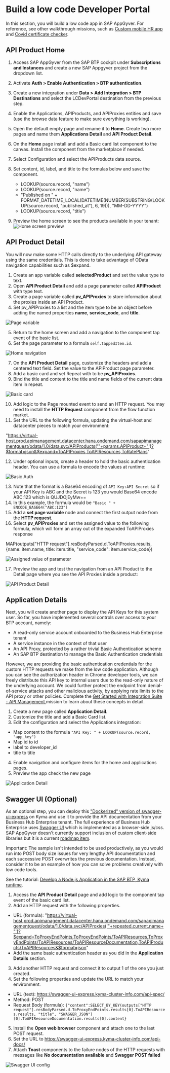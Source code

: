 # Build a low code Developer Portal
In this section, you will build a low code app in SAP AppGyver. For reference, see other walkthrough missions, such as [Custom mobile HR app](https://github.com/SAP-samples/successfactors-extension-calculate-employee-seniority/tree/mission-sfsf-mobile-appgyver/04-CreateSAPAppGyverProject) and [Covid certificate checker](https://github.com/SAP-samples/cap-appgyver-covid-certcheck/tree/main/tutorials/4_AppGyverApp).

## API Product Home
1. Access SAP AppGyver from the SAP BTP cockpit under **Subscriptions and Instances** and create a new SAP Appgyver project from the dropdown list.
2. Activate **Auth > Enable Authentication > BTP authentication**.
3. Create a new integration under **Data > Add Integration > BTP Destinations** and select the LCDevPortal destination from the previous step.
4. Enable the Applications, APIProducts, and APIProxies entities and save (use the browse data feature to make sure everything is working).
5. Open the default empty page and rename it to **Home**. Create two more pages and name them **Applications Detail** and **API Product Detail**.
6. On the **Home** page install and add a Basic card list component to the canvas. Install the component from the marketplace if needed.
7. Select Configuration and select the APIProducts data source. 
8. Set content, id, label, and title to the formulas below and save the component.
   * LOOKUP(source.record, "name")
   * LOOKUP(source.record, "name")
   * "Published on " + FORMAT_DATETIME_LOCAL(DATETIME(NUMBER(SUBSTRING(LOOKUP(source.record, "published_at"), 6, 19))), "MM-DD-YYYY")
   * LOOKUP(source.record, "title")
  
9. Preview the home screen to see the products available in your tenant:
  ![Home screen preview](img/PreviewHomeScreen.png)

## API Product Detail
You will now make some HTTP calls directly to the underlying API gateway using the same credentials. This is done to take advantage of OData navigation capabilities such as $expand.

1. Create an app variable called **selectedProduct** and set the value type to text.
2. Open **API Product Detail** and add a page parameter called **APIProduct** with type text.
3. Create a page variable called **pv_APIProxies** to store information about the proxies inside an API Product. 
4. Set pv_APIProxies to a list and the item type to be an object before adding the named properties **name**, **service_code**, and **title**.

  ![Page variable](img/PageVariable.png)

5. Return to the home screen and add a navigation to the component tap event of the basic list. 
6. Set the page parameter to a formula ```self.tappedItem.id```.

  ![Home navigation](img/HomeNav.png)

7. On the **API Product Detail** page, customize the headers and add a centered text field. Set the value to the APIProduct page parameter.
8. Add a basic card and set Repeat with to be **pv_APIProxies**.
9. Bind the title and content to the title and name fields of the current data item in repeat.

  ![Basic card](img/DetailCard.png)

10. Add logic to the Page mounted event to send an HTTP request. You may need to install the **HTTP Request** component from the flow function market.
11. Set the URL to the following formula, updating the virtual-host and datacenter pieces to match your environment:

"https://virtual-host.prod.apimanagement.datacenter.hana.ondemand.com/sapapimanagementguest/odata/1.0/data.svc/APIProducts('"+params.APIProduct+"')?$format=json&$expand=ToAPIProxies,ToAPIResources,ToRatePlans"

12. Under optional inputs, create a header to hold the basic authentication header. You can use a formula to encode the values at runtime:

  ![Basic Auth](img/basicauth.png)

13. Note that the format is a Base64 encoding of  ```API Key:API Secret``` so if your API Key is ABC and the Secret is 123 you would Base64 encode ABC:123 which is QUJDOjEyMw==
14. In this example, the formula would be ```"Basic " + ENCODE_BASE64("ABC:123")```
15. Add a **set page variable** node and connect the first output node from the **HTTP request**. 
16. Select **pv_APIProxies** and set the assigned value to the following formula, which will form an array out of the expanded ToAPIProxies response

  MAP(outputs["HTTP request"].resBodyParsed.d.ToAPIProxies.results, {name: item.name, title: item.title, "service_code": item.service_code})

  ![Assigned value of parameter](img/SetPageVar.png)

17. Preview the app and test the navigation from an API Product to the Detail page where you see the API Proxies inside a product:

  ![API Product Detail](img/APIProductDetail%20view.png)

## Application Details
Next, you will create another page to display the API Keys for this system user. So far, you have implemented several controls over access to your BTP account, namely:
* A read-only service account onboarded to the Business Hub Enterprise tenant
* A service instance in the context of that user
* An API Proxy, protected by a rather trivial Basic Authentication scheme
* An SAP BTP destination to manage the Basic Authentication credentials
  
However, we are providing the basic authentication credentials for the custom HTTP requests we make from the low code application. Although you can see the authorization header in Chrome developer tools, we can freely distribute this API key to internal users due to the read-only nature of the underlying account. We could further protect the endpoint from denial-of-service attacks and other malicious activity, by applying rate limits to the API proxy or other policies. Complete the [Get Started with Integration Suite - API Management
](https://discovery-center.cloud.sap/missiondetail/3062/3072/) mission to learn about these concepts in detail.

1. Create a new page called **Application Detail**.
2. Customize the title and add a Basic Card list.
3. Edit the configuration and select the Applications integration:
  * Map content to the formula ```"API Key: " + LOOKUP(source.record, "app_key")```
  * Map id to id
  * label to developer_id
  * title to title
4. Enable navigation and configure items for the home and applications pages. 
5. Preview the app check the new page

  ![Application Detail](img/ApplicationDetail.png)

## Swagger UI (Optional)
As an optional step, you can deploy this ["Dockerized" version of swagger-ui-express](https://github.com/SAP-samples/btp-create-api-integrations/tree/low-code-dev-portal/swagger-ui-sample) on Kyma and use it to provide the API documentation from your Business Hub Enterprise tenant. The full experience of Business Hub Enterprise uses [Swagger UI](https://swagger.io/tools/swagger-ui/) which is implemented as a browser-side js/css. SAP AppGyver doesn't currently support inclusion of custom client-side libraries but it is a current [roadmap item](https://discovery-center.cloud.sap/serviceCatalog/sap-appgyver?service_plan=standard&region=europe(frankfurt)&commercialModel=cloud&tab=roadmap). 

Important: The sample isn't intended to be used productively, as you would run into POST body size issues for very lengthy API documentation and each successive POST overwrites the previous documentation. Instead, consider it to be an example of how you can solve problems creatively with low code tools.

See the tutorial: [Develop a Node.js Application in the SAP BTP, Kyma runtime](https://developers.sap.com/mission.cp-kyma-node-js.html). 

1. Access the **API Product Detail** page and add logic to the component tap event of the basic card list.
2. Add an HTTP request with the following properties.
  * URL (formula): "https://virtual-host.prod.apimanagement.datacenter.hana.ondemand.com/sapapimanagementguest/odata/1.0/data.svc/APIProxies('"+repeated.current.name+"')?$expand=ToProxyEndPoints,ToProxyEndPoints/ToAPIResources,ToProxyEndPoints/ToAPIResources/ToAPIResourceDocumentation,ToAPIProducts/ToAPIResources&$format=json"
  * Add the same basic authentication header as you did in the **Application Details** section.
3. Add another HTTP request and connect it to output 1 of the one you just created. 
4. Set the following properties and update the URL to match your environment.
  * URL (text): https://swagger-ui-express.kyma-cluster-info.com/api-spec/
  * Method: POST
  * Request Body (formula): ```{"content":SELECT_BY_KEY(outputs["HTTP request"].resBodyParsed.d.ToProxyEndPoints.results[0].ToAPIResources.results, "title", "SWAGGER_JSON")[0].ToAPIResourceDocumentation.results[0].content}```
5. Install the **Open web browser** component and attach one to the last POST request. 
6. Set the URL to https://swagger-ui-express.kyma-cluster-info.com/api-docs/
7. Attach **Toast** components to the failure nodes of the HTTP requests with messages like **No documentation available** and **Swagger POST failed**

  ![Swagger UI config](img/swaggeruisteps.png)
